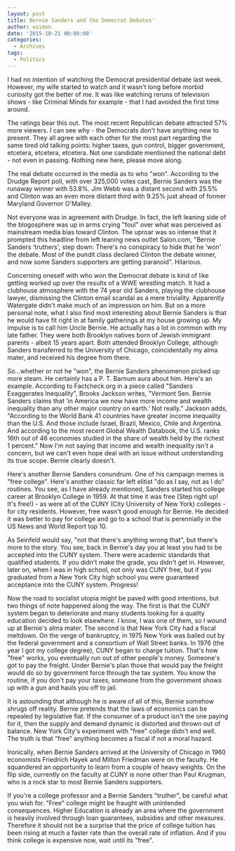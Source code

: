 ```yaml
---
layout: post
title: Bernie Sanders and the Democrat Debates'
author: esimon
date: '2015-10-21 00:00:00'
categories:
  - Archives
tags:
  - Politics
---
```

I had no intention of watching the Democrat presidential debate last week. However, my wife started to watch and it wasn't long before morbid curiosity got the better of me. It was like watching reruns of television shows - like Criminal Minds for example - that I had avoided the first time around. 

The ratings bear this out. The most recent Republican debate attracted 57% more viewers. I can see why - the Democrats don't have anything new to present. They all agree with each other for the most part regarding the same tired old talking points: higher taxes, gun control, bigger government, etcetera, etcetera, etcetera. Not one candidate mentioned the national debt - not even in passing. Nothing new here, please move along. 

The real debate occurred in the media as to who "won". According to the Drudge Report poll, with over 325,000 votes cast, Bernie Sanders was the runaway winner with 53.8%. Jim Webb was a distant second with 25.5% and Clinton was an even more distant third with 9.25% just ahead of former Maryland Governor O'Malley. 

Not everyone was in agreement with Drudge. In fact, the left leaning side of the blogosphere was up in arms crying "foul" over what was perceived as mainstream media bias toward Clinton. The uproar was so intense that it prompted this headline from left leaning news outlet Salon.com, "Bernie Sanders ‘truthers', step down: There's no conspiracy to hide that he ‘won' the debate. Most of the pundit class declared Clinton the debate winner, and now some Sanders supporters are getting paranoid". Hilarious. 

Concerning oneself with who won the Democrat debate is kind of like getting worked up over the results of a WWE wrestling match. It had a clubhouse atmosphere with the 74 year old Sanders, playing the clubhouse lawyer, dismissing the Clinton email scandal as a mere triviality. Apparently Watergate didn't make much of an impression on him. But on a more personal note, what I also find most interesting about Bernie Sanders is that he would have fit right in at family gatherings at my house growing up. My impulse is to call him Uncle Bernie. He actually has a lot in common with my late father. They were both Brooklyn natives born of Jewish immigrant parents - albeit 15 years apart. Both attended Brooklyn College, although Sanders transferred to the University of Chicago, coincidentally my alma mater, and received his degree from there. 

So…whether or not he "won", the Bernie Sanders phenomenon picked up more steam. He certainly has a P. T. Barnum aura about him. Here's an example. According to Factcheck.org in a piece called "Sanders Exaggerates Inequality", Brooks Jackson writes, "Vermont Sen. Bernie Sanders claims that ‘in America we now have more income and wealth inequality than any other major country on earth.' Not really." Jackson adds, "According to the World Bank 41 countries have greater income inequality than the U.S. And those include Israel, Brazil, Mexico, Chile and Argentina. And according to the most recent Global Wealth Databook, the U.S. ranks 16th out of 46 economies studied in the share of wealth held by the richest 1 percent." Now I'm not saying that income and wealth inequality isn't a concern, but we can't even hope deal with an issue without understanding its true scope. Bernie clearly doesn't. 

Here's another Bernie Sanders conundrum. One of his campaign memes is "free college". Here's another classic far left elitist "do as I say, not as I do" routines. You see, as I have already mentioned, Sanders started his college career at Brooklyn College in 1959. At that time it was free (Step right up! It's free!) - as were all of the CUNY (City University of New York) colleges - for city residents. However, free wasn't good enough for Bernie. He decided it was better to pay for college and go to a school that is perennially in the US News and World Report top 10. 

As Seinfeld would say, "not that there's anything wrong that", but there's more to the story. You see, back in Bernie's day you at least you had to be accepted into the CUNY system. There were academic standards that qualified students. If you didn't make the grade, you didn't get in. However, later on, when I was in high school, not only was CUNY free, but if you graduated from a New York City high school you were guaranteed acceptance into the CUNY system. Progress!

Now the road to socialist utopia might be paved with good intentions, but two things of note happened along the way. The first is that the CUNY system began to deteriorate and many students looking for a quality education decided to look elsewhere. I know, I was one of them, so I wound up at Bernie's alma mater. The second is that New York City had a fiscal meltdown. On the verge of bankruptcy, in 1975 New York was bailed out by the federal government and a consortium of Wall Street banks. In 1976 (the year I got my college degree), CUNY began to charge tuition. That's how "free" works, you eventually run out of other people's money. Someone's got to pay the freight. Under Bernie's plan those that would pay the freight would do so by government force through the tax system. You know the routine, if you don't pay your taxes, someone from the government shows up with a gun and hauls you off to jail. 

It is astounding that although he is aware of all of this, Bernie somehow shrugs off reality. Bernie pretends that the laws of economics can be repealed by legislative fiat. If the consumer of a product isn't the one paying for it, then the supply and demand dynamic is distorted and thrown out of balance. New York City's experiment with "free" college didn't end well. The truth is that "free" anything becomes a fiscal if not a moral hazard. 

Ironically, when Bernie Sanders arrived at the University of Chicago in 1960 economists Friedrich Hayek and Milton Friedman were on the faculty. He squandered an opportunity to learn from a couple of heavy weights. On the flip side, currently on the faculty at CUNY is none other than Paul Krugman, who is a rock star to most Bernie Sanders supporters. 

If you're a college professor and a Bernie Sanders "truther", be careful what you wish for. "Free" college might be fraught with unintended consequences. Higher Education is already an area where the government is heavily involved through loan guarantees, subsidies and other measures. Therefore it should not be a surprise that the price of college tuition has been rising at much a faster rate than the overall rate of inflation. And if you think college is expensive now, wait until its "free". 

